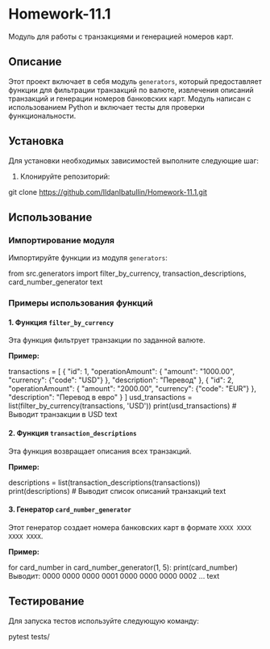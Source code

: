 # Homework-11.1

Модуль для работы с транзакциями и генерацией номеров карт.

## Описание

Этот проект включает в себя модуль `generators`, который предоставляет функции для фильтрации транзакций по валюте, извлечения описаний транзакций и генерации номеров банковских карт. Модуль написан с использованием Python и включает тесты для проверки функциональности.

## Установка

Для установки необходимых зависимостей выполните следующие шаг:

1. Клонируйте репозиторий:

git clone https://github.com/IldanIbatullin/Homework-11.1.git


## Использование

### Импортирование модуля

Импортируйте функции из модуля `generators`:

from src.generators import filter_by_currency, transaction_descriptions, card_number_generator
text

### Примеры использования функций

#### 1. Функция `filter_by_currency`

Эта функция фильтрует транзакции по заданной валюте.

**Пример:**

transactions = [
{
"id": 1,
"operationAmount": {
"amount": "1000.00",
"currency": {"code": "USD"}
},
"description": "Перевод"
},
{
"id": 2,
"operationAmount": {
"amount": "2000.00",
"currency": {"code": "EUR"}
},
"description": "Перевод в евро"
}
]
usd_transactions = list(filter_by_currency(transactions, 'USD'))
print(usd_transactions) # Выводит транзакции в USD
text

#### 2. Функция `transaction_descriptions`

Эта функция возвращает описания всех транзакций.

**Пример:**

descriptions = list(transaction_descriptions(transactions))
print(descriptions) # Выводит список описаний транзакций
text

#### 3. Генератор `card_number_generator`

Этот генератор создает номера банковских карт в формате `XXXX XXXX XXXX XXXX`.

**Пример:**

for card_number in card_number_generator(1, 5):
print(card_number)
Выводит:
0000 0000 0000 0001
0000 0000 0000 0002
...
text

## Тестирование

Для запуска тестов используйте следующую команду:

pytest tests/















